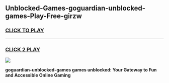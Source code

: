 
## Unblocked-Games-goguardian-unblocked-games-Play-Free-girzw
<h3>
<a href="https://premium76.site?title=goguardian-unblocked-games&ref=20A">CLICK TO PLAY</a></h3>
<hr>

<h3>
<a href="https://premium76.site?title=goguardian-unblocked-games&ref=20A">CLICK 2 PLAY</a>
  
</h3>

<a href="https://premium76.site?title=goguardian-unblocked-games&ref=20A"><img src="https://clearcache.store/games.png"></a>


**goguardian-unblocked-games games unblocked: Your Gateway to Fun and Accessible Online Gaming**
